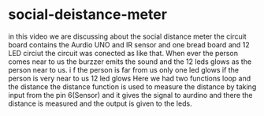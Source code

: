 # social-deistance-meter
in this video we are discussing about the  social distance meter 
the circuit board contains the Aurdio  UNO and IR sensor and one bread board and 12 LED circiut 
the circuit was conected as like that.
When ever the person comes near to us the burzzer emits the sound and the 12 leds glows as the person near to us.
i f the person is far from us only one led glows if the person is very near to us 12 led glows 
Here we had two functions 
loop and the distance 
the distance function is used to measure the  distance by taking input from the pin 6(Sensor) and it gives the signal to aurdino and there the distance is measured and the output is given to the leds.
